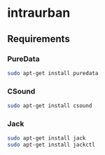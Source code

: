 # intraurban

## Requirements

### PureData
```bash
sudo apt-get install puredata
```

### CSound
```bash
sudo apt-get install csound
```

### Jack
```bash
sudo apt-get install jack
sudo apt-get install jackctl
```